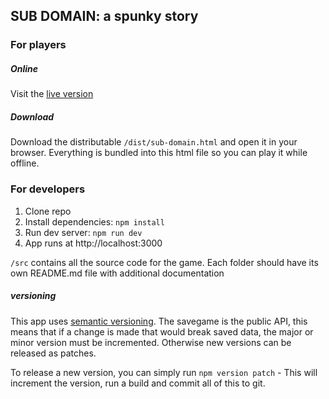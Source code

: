 ## SUB DOMAIN: a spunky story


### For players
##### Online
Visit the [live version](https://sub-domain.herokuapp.com/)

##### Download
Download the distributable `/dist/sub-domain.html` and open it in your browser.
Everything is bundled into this html file so you can play it while offline.


### For developers
1. Clone repo
2. Install dependencies: `npm install`
3. Run dev server: `npm run dev`
4. App runs at http://localhost:3000

`/src` contains all the source code for the game. Each folder should have its own README.md file with additional documentation


##### versioning
This app uses [semantic versioning](http://semver.org/).
The savegame is the public API, this means that if a change is made that would break saved data, the major or minor version must be incremented. Otherwise new versions can be released as patches.

To release a new version, you can simply run `npm version patch` - This will increment the version, run a build and commit all of this to git.